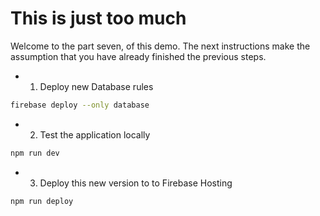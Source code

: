 # This is just too much

Welcome to the part seven, of this demo.
The next instructions make the assumption that you have already finished the
previous steps.

* 1. Deploy new Database rules

```sh
firebase deploy --only database
```

* 2. Test the application locally

```sh
npm run dev
```

* 3. Deploy this new version to to Firebase Hosting

```sh
npm run deploy
```
